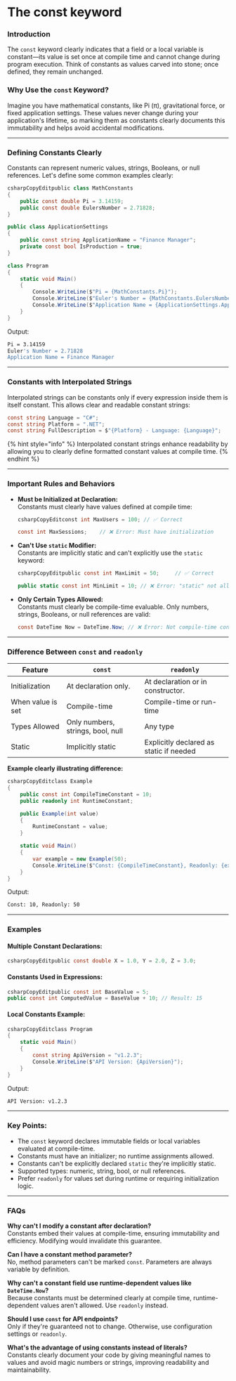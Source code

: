 # The const keyword

### Introduction

The `const` keyword clearly indicates that a field or a local variable is constant—its value is set once at compile time and cannot change during program execution. Think of constants as values carved into stone; once defined, they remain unchanged.

### Why Use the `const` Keyword?

Imagine you have mathematical constants, like Pi (π), gravitational force, or fixed application settings. These values never change during your application's lifetime, so marking them as constants clearly documents this immutability and helps avoid accidental modifications.

***

### Defining Constants Clearly

Constants can represent numeric values, strings, Booleans, or null references. Let's define some common examples clearly:

```csharp
csharpCopyEditpublic class MathConstants
{
    public const double Pi = 3.14159;
    public const double EulersNumber = 2.71828;
}

public class ApplicationSettings
{
    public const string ApplicationName = "Finance Manager";
    private const bool IsProduction = true;
}

class Program
{
    static void Main()
    {
        Console.WriteLine($"Pi = {MathConstants.Pi}");
        Console.WriteLine($"Euler's Number = {MathConstants.EulersNumber}");
        Console.WriteLine($"Application Name = {ApplicationSettings.ApplicationName}");
    }
}
```

Output:

```bash
Pi = 3.14159
Euler's Number = 2.71828
Application Name = Finance Manager
```

***

### Constants with Interpolated Strings

Interpolated strings can be constants only if every expression inside them is itself constant. This allows clear and readable constant strings:

```csharp
const string Language = "C#";
const string Platform = ".NET";
const string FullDescription = $"{Platform} - Language: {Language}";
```

{% hint style="info" %}
Interpolated constant strings enhance readability by allowing you to clearly define formatted constant values at compile time.
{% endhint %}

***

### Important Rules and Behaviors

*   **Must be Initialized at Declaration:**\
    Constants must clearly have values defined at compile time:

    ```csharp
    csharpCopyEditconst int MaxUsers = 100; // ✅ Correct

    const int MaxSessions;    // ❌ Error: Must have initialization
    ```
*   **Can't Use `static` Modifier:**\
    Constants are implicitly static and can't explicitly use the `static` keyword:

    ```csharp
    csharpCopyEditpublic const int MaxLimit = 50;     // ✅ Correct

    public static const int MinLimit = 10; // ❌ Error: "static" not allowed
    ```
*   **Only Certain Types Allowed:**\
    Constants must clearly be compile-time evaluable. Only numbers, strings, Booleans, or null references are valid:

    ```csharp
    const DateTime Now = DateTime.Now; // ❌ Error: Not compile-time constant
    ```

***

### Difference Between `const` and `readonly`

| Feature           | `const`                           | `readonly`                              |
| ----------------- | --------------------------------- | --------------------------------------- |
| Initialization    | At declaration only.              | At declaration or in constructor.       |
| When value is set | Compile-time                      | Compile-time or run-time                |
| Types Allowed     | Only numbers, strings, bool, null | Any type                                |
| Static            | Implicitly static                 | Explicitly declared as static if needed |

**Example clearly illustrating difference:**

```csharp
csharpCopyEditclass Example
{
    public const int CompileTimeConstant = 10;
    public readonly int RuntimeConstant;

    public Example(int value)
    {
        RuntimeConstant = value;
    }

    static void Main()
    {
        var example = new Example(50);
        Console.WriteLine($"Const: {CompileTimeConstant}, Readonly: {example.RuntimeConstant}");
    }
}
```

Output:

```bash
Const: 10, Readonly: 50
```

***

### Examples

#### Multiple Constant Declarations:

```csharp
csharpCopyEditpublic const double X = 1.0, Y = 2.0, Z = 3.0;
```

#### Constants Used in Expressions:

```csharp
csharpCopyEditpublic const int BaseValue = 5;
public const int ComputedValue = BaseValue + 10; // Result: 15
```

#### Local Constants Example:

```csharp
csharpCopyEditclass Program
{
    static void Main()
    {
        const string ApiVersion = "v1.2.3";
        Console.WriteLine($"API Version: {ApiVersion}");
    }
}
```

Output:

```bash
API Version: v1.2.3
```

***

### Key Points:

* The `const` keyword declares immutable fields or local variables evaluated at compile-time.
* Constants must have an initializer; no runtime assignments allowed.
* Constants can't be explicitly declared `static` they're implicitly static.
* Supported types: numeric, string, bool, or null references.
* Prefer `readonly` for values set during runtime or requiring initialization logic.

***

### FAQs

**Why can't I modify a constant after declaration?**\
Constants embed their values at compile-time, ensuring immutability and efficiency. Modifying would invalidate this guarantee.

**Can I have a constant method parameter?**\
No, method parameters can't be marked `const`. Parameters are always variable by definition.

**Why can't a constant field use runtime-dependent values like `DateTime.Now`?**\
Because constants must be determined clearly at compile time, runtime-dependent values aren't allowed. Use `readonly` instead.

**Should I use `const` for API endpoints?**\
Only if they're guaranteed not to change. Otherwise, use configuration settings or `readonly`.

**What's the advantage of using constants instead of literals?**\
Constants clearly document your code by giving meaningful names to values and avoid magic numbers or strings, improving readability and maintainability.
